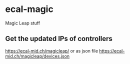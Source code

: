 # ecal-magic
Magic Leap stuff

## Get the updated IPs of controllers
https://ecal-mid.ch/magicleap/
or as json file
https://ecal-mid.ch/magicleap/devices.json
